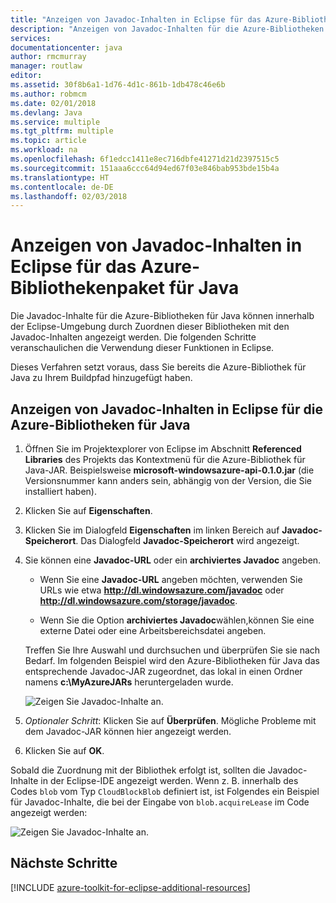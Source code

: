 ```yaml
---
title: "Anzeigen von Javadoc-Inhalten in Eclipse für das Azure-Bibliothekenpaket für Java"
description: "Anzeigen von Javadoc-Inhalten für die Azure-Bibliotheken in Eclipse."
services: 
documentationcenter: java
author: rmcmurray
manager: routlaw
editor: 
ms.assetid: 30f8b6a1-1d76-4d1c-861b-1db478c46e6b
ms.author: robmcm
ms.date: 02/01/2018
ms.devlang: Java
ms.service: multiple
ms.tgt_pltfrm: multiple
ms.topic: article
ms.workload: na
ms.openlocfilehash: 6f1edcc1411e8ec716dbfe41271d21d2397515c5
ms.sourcegitcommit: 151aaa6ccc64d94ed67f03e846bab953bde15b4a
ms.translationtype: HT
ms.contentlocale: de-DE
ms.lasthandoff: 02/03/2018
---
```

# <a name="displaying-javadoc-content-in-eclipse-for-the-azure-libraries-package-for-java"></a>Anzeigen von Javadoc-Inhalten in Eclipse für das Azure-Bibliothekenpaket für Java

Die Javadoc-Inhalte für die Azure-Bibliotheken für Java können innerhalb der Eclipse-Umgebung durch Zuordnen dieser Bibliotheken mit den Javadoc-Inhalten angezeigt werden. Die folgenden Schritte veranschaulichen die Verwendung dieser Funktionen in Eclipse.

Dieses Verfahren setzt voraus, dass Sie bereits die Azure-Bibliothek für Java zu Ihrem Buildpfad hinzugefügt haben.

## <a name="to-display-javadoc-content-in-eclipse-for-the-azure-libraries-for-java"></a>Anzeigen von Javadoc-Inhalten in Eclipse für die Azure-Bibliotheken für Java

1. Öffnen Sie im Projektexplorer von Eclipse im Abschnitt **Referenced Libraries** des Projekts das Kontextmenü für die Azure-Bibliothek für Java-JAR. Beispielsweise **microsoft-windowsazure-api-0.1.0.jar** (die Versionsnummer kann anders sein, abhängig von der Version, die Sie installiert haben).

1. Klicken Sie auf **Eigenschaften**.

1. Klicken Sie im Dialogfeld **Eigenschaften** im linken Bereich auf **Javadoc-Speicherort**. Das Dialogfeld **Javadoc-Speicherort** wird angezeigt.

1. Sie können eine **Javadoc-URL** oder ein **archiviertes Javadoc** angeben.

   * Wenn Sie eine **Javadoc-URL** angeben möchten, verwenden Sie URLs wie etwa **http://dl.windowsazure.com/javadoc** oder **http://dl.windowsazure.com/storage/javadoc**.

   * Wenn Sie die Option **archiviertes Javadoc**wählen,können Sie eine externe Datei oder eine Arbeitsbereichsdatei angeben.

   Treffen Sie Ihre Auswahl und durchsuchen und überprüfen Sie sie nach Bedarf. Im folgenden Beispiel wird den Azure-Bibliotheken für Java das entsprechende Javadoc-JAR zugeordnet, das lokal in einen Ordner namens **c:\MyAzureJARs** heruntergeladen wurde.

   ![Zeigen Sie Javadoc-Inhalte an.][ic553487]

1. *Optionaler Schritt*: Klicken Sie auf **Überprüfen**. Mögliche Probleme mit dem Javadoc-JAR können hier angezeigt werden.

1. Klicken Sie auf **OK**.

Sobald die Zuordnung mit der Bibliothek erfolgt ist, sollten die Javadoc-Inhalte in der Eclipse-IDE angezeigt werden. Wenn z. B. innerhalb des Codes `blob` vom Typ `CloudBlockBlob` definiert ist, ist Folgendes ein Beispiel für Javadoc-Inhalte, die bei der Eingabe von `blob.acquireLease` im Code angezeigt werden:

![Zeigen Sie Javadoc-Inhalte an.][ic553488]

## <a name="next-steps"></a>Nächste Schritte

[!INCLUDE [azure-toolkit-for-eclipse-additional-resources](../includes/azure-toolkit-for-eclipse-additional-resources.md)]

<!-- URL List -->

<!-- Legacy MSDN URL = https://msdn.microsoft.com/library/azure/hh698319.aspx -->

<!-- IMG List -->

[ic553487]: media/azure-toolkit-for-eclipse-displaying-javadoc-content-for-azure-libraries/ic553487.png
[ic553488]: media/azure-toolkit-for-eclipse-displaying-javadoc-content-for-azure-libraries/ic553488.png
